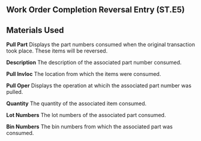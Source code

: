 ##  Work Order Completion Reversal Entry (ST.E5)

<PageHeader />

##  Materials Used


**Pull Part** Displays the part numbers consumed when the original transaction
took place. These items will be reversed.  
  
**Description** The description of the associated part number consumed.  
  
**Pull Invloc** The location from which the items were consumed.  
  
**Pull Oper** Displays the operation at whicih the associated part number was
pulled.  
  
**Quantity** The quantity of the associated item consumed.  
  
**Lot Numbers** The lot numbers of the associated part consumed.  
  
**Bin Numbers** The bin numbers from which the associated part was consumed.  
  
  
<badge text= "Version 8.10.57" vertical="middle" />

<PageFooter />